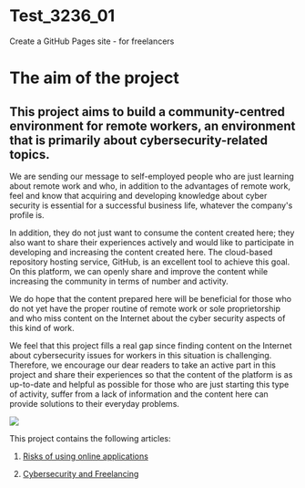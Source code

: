 # Test_3236_01
Create a GitHub Pages site - for freelancers

# The aim of the project

## This project aims to build a community-centred environment for remote workers, an environment that is primarily about cybersecurity-related topics.

We are sending our message to self-employed people who are just learning about remote work and who, in addition to the advantages of remote work, feel and know that acquiring and developing knowledge about cyber security is essential for a successful business life, whatever the company's profile is.

In addition, they do not just want to consume the content created here; they also want to share their experiences actively and would like to participate in developing and increasing the content created here.
The cloud-based repository hosting service, GitHub, is an excellent tool to achieve this goal. On this platform, we can openly share and improve the content while increasing the community in terms of number and activity.

We do hope that the content prepared here will be beneficial for those who do not yet have the proper routine of remote work or sole proprietorship and who miss content on the Internet about the cyber security aspects of this kind of work.

We feel that this project fills a real gap since finding content on the Internet about cybersecurity issues for workers in this situation is challenging. Therefore, we encourage our dear readers to take an active part in this project and share their experiences so that the content of the platform is as up-to-date and helpful as possible for those who are just starting this type of activity, suffer from a lack of information and the content here can provide solutions to their everyday problems.

![](https://images.pexels.com/photos/60504/security-protection-anti-virus-software-60504.jpeg?auto=compress&cs=tinysrgb&w=600)

This project contains the following articles:
1. [Risks of using online applications](https://attilacsontos.github.io/Test_3236_01/articles/thunderbird/how_to_install_thunderbird)

2. [Cybersecurity and Freelancing](https://attilacsontos.github.io/Test_3236_01/cybersecurity_and_freelancing)
